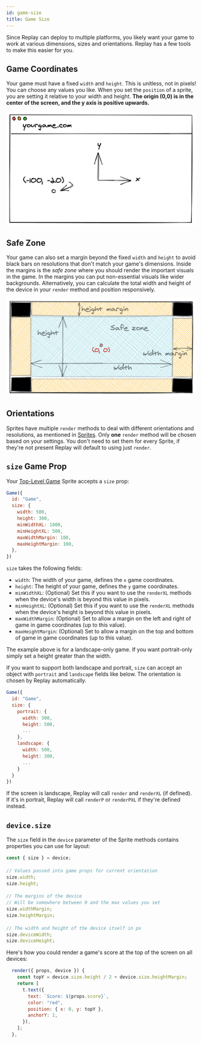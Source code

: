 ```yaml
---
id: game-size
title: Game Size
---
```


Since Replay can deploy to multiple platforms, you likely want your game to work at various dimensions, sizes and orientations. Replay has a few tools to make this easier for you.

## Game Coordinates

Your game must have a fixed `width` and `height`. This is unitless, not in pixels! You can choose any values you like. When you set the `position` of a sprite, you are setting it relative to your width and height. **The origin (0,0) is in the center of the screen, and the y axis is positive upwards.**

![origin diagram](/img/origin.png)

## Safe Zone

Your game can also set a margin beyond the fixed `width` and `height` to avoid black bars on resolutions that don't match your game's dimensions. Inside the margins is the _safe zone_ where you should render the important visuals in the game. In the margins you can put non-essential visuals like wider backgrounds. Alternatively, you can calculate the total width and height of the device in your `render` method and position responsively.

![safe zone diagram](/img/safe-zone.png)

## Orientations

Sprites have multiple `render` methods to deal with different orientations and resolutions, as mentioned in [Sprites](sprites.md). Only **one** `render` method will be chosen based on your settings. You don't need to set them for every Sprite, if they're not present Replay will default to using just `render`.

## `size` Game Prop

Your [Top-Level Game](top-level-game.md) Sprite accepts a `size` prop:

```js
Game({
  id: "Game",
  size: {
    width: 500,
    height: 300,
    minWidthXL: 1000,
    minHeightXL: 500,
    maxWidthMargin: 100,
    maxHeightMargin: 100,
  },
})
```

`size` takes the following fields:

- `width`: The width of your game, defines the `x` game coordinates.
- `height`: The height of your game, defines the `y` game coordinates.
- `minWidthXL`: (Optional) Set this if you want to use the `renderXL` methods when the device's width is beyond this value in pixels.
- `minHeightXL`: (Optional) Set this if you want to use the `renderXL` methods when the device's height is beyond this value in pixels.
- `maxWidthMargin`: (Optional) Set to allow a margin on the left and right of game in game coordinates (up to this value).
- `maxHeightMargin`: (Optional) Set to allow a margin on the top and bottom of game in game coordinates (up to this value).

The example above is for a landscape-only game. If you want portrait-only simply set a height greater than the width.

If you want to support both landscape and portrait, `size` can accept an object with `portrait` and `landscape` fields like below. The orientation is chosen by Replay automatically.

```js
Game({
  id: "Game",
  size: {
    portrait: {
      width: 300,
      height: 500,
      ...
    },
    landscape: {
      width: 500,
      height: 300,
      ...
    }
  }
})
```

If the screen is landscape, Replay will call `render` and `renderXL` (if defined). If it's in portrait, Replay will call `renderP` or `renderPXL` if they're defined instead.

## `device.size`

The `size` field in the `device` parameter of the Sprite methods contains properties you can use for layout:

```js
const { size } = device;

// Values passed into game props for current orientation
size.width;
size.height;

// The margins of the device
// Will be somewhere between 0 and the max values you set
size.widthMargin;
size.heightMargin;

// The width and height of the device itself in px
size.deviceWidth;
size.deviceHeight;
```

Here's how you could render a game's score at the top of the screen on all devices:

```js
  render({ props, device }) {
    const topY = device.size.height / 2 + device.size.heightMargin;
    return [
      t.text({
        text: `Score: ${props.score}`,
        color: "red",
        position: { x: 0, y: topY },
        anchorY: 1,
      }),
    ];
  },
```
